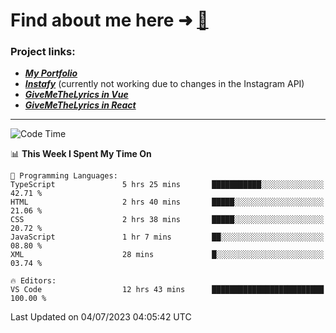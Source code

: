 # Find about me here ➜ [🧑](https://pauabella.dev)

### Project links:
- ***[My Portfolio](https://pauabella.dev)***
- ***[Instafy](https://instafy.me)*** (currently not working due to changes in the Instagram API)
- ***[GiveMeTheLyrics in Vue](https://lyrics.pauabella.dev)***
- ***[GiveMeTheLyrics in React](https://pauabella.dev/GiveMeTheLyrics)***

---
<!--START_SECTION:waka-->
![Code Time](http://img.shields.io/badge/Code%20Time-2%2C286%20hrs%2032%20mins-blue)

📊 **This Week I Spent My Time On** 

```text
💬 Programming Languages: 
TypeScript               5 hrs 25 mins       ███████████░░░░░░░░░░░░░░   42.71 % 
HTML                     2 hrs 40 mins       █████░░░░░░░░░░░░░░░░░░░░   21.06 % 
CSS                      2 hrs 38 mins       █████░░░░░░░░░░░░░░░░░░░░   20.72 % 
JavaScript               1 hr 7 mins         ██░░░░░░░░░░░░░░░░░░░░░░░   08.80 % 
XML                      28 mins             █░░░░░░░░░░░░░░░░░░░░░░░░   03.74 % 

🔥 Editors: 
VS Code                  12 hrs 43 mins      █████████████████████████   100.00 % 
```


 Last Updated on 04/07/2023 04:05:42 UTC
<!--END_SECTION:waka-->

